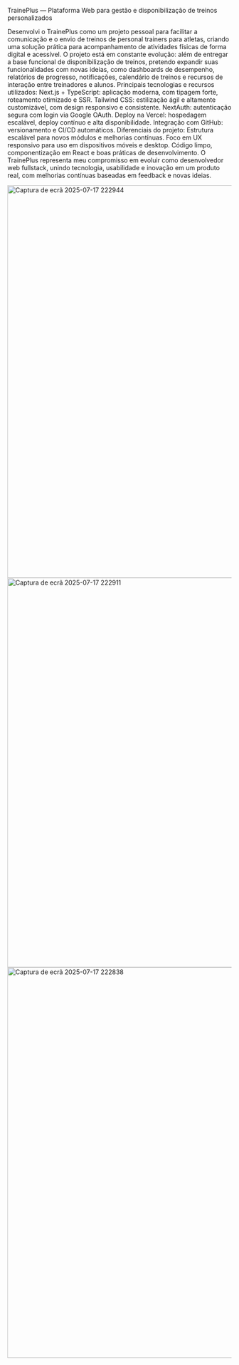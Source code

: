 TrainePlus — Plataforma Web para gestão e disponibilização de treinos personalizados

Desenvolvi o TrainePlus como um projeto pessoal para facilitar a comunicação e o envio de treinos de personal trainers para atletas, criando uma solução prática para acompanhamento de atividades físicas de forma digital e acessível.
O projeto está em constante evolução: além de entregar a base funcional de disponibilização de treinos, pretendo expandir suas funcionalidades com novas ideias, como dashboards de desempenho, relatórios de progresso, notificações, calendário de treinos e recursos de interação entre treinadores e alunos.
Principais tecnologias e recursos utilizados:
Next.js + TypeScript: aplicação moderna, com tipagem forte, roteamento otimizado e SSR.
Tailwind CSS: estilização ágil e altamente customizável, com design responsivo e consistente.
NextAuth: autenticação segura com login via Google OAuth.
Deploy na Vercel: hospedagem escalável, deploy contínuo e alta disponibilidade.
Integração com GitHub: versionamento e CI/CD automáticos.
Diferenciais do projeto:
Estrutura escalável para novos módulos e melhorias contínuas.
Foco em UX responsivo para uso em dispositivos móveis e desktop.
Código limpo, componentização em React e boas práticas de desenvolvimento.
O TrainePlus representa meu compromisso em evoluir como desenvolvedor web fullstack, unindo tecnologia, usabilidade e inovação em um produto real, com melhorias contínuas baseadas em feedback e novas ideias.

<img width="1905" height="882" alt="Captura de ecrã 2025-07-17 222944" src="https://github.com/user-attachments/assets/7deac2e3-ad80-4aa3-9e4f-95e6fcc97588" />
<img width="1916" height="875" alt="Captura de ecrã 2025-07-17 222911" src="https://github.com/user-attachments/assets/2d0ffc77-97ba-4697-bfda-3e974c97e0f9" />
<img width="1903" height="878" alt="Captura de ecrã 2025-07-17 222838" src="https://github.com/user-attachments/assets/00f5adb1-12ab-4d2b-be2f-9aaaa7802b76" />

